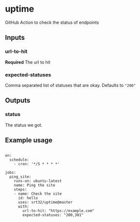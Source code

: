 # uptime

GitHub Action to check the status of endpoints

## Inputs

### url-to-hit

**Required** The url to hit

### expected-statuses

Comma separated list of statuses that are okay. Defaults to `"200"`

## Outputs

### status

The status we got.

## Example usage

```
  
on:
  schedule:
    - cron: '*/5 * * * *'

jobs:
  ping_site:
    runs-on: ubuntu-latest
    name: Ping the site
    steps:
    - name: Check the site
      id: hello
      uses: srt32/uptime@master
      with:
        url-to-hit: "https://example.com"
        expected-statuses: "200,301"
```
